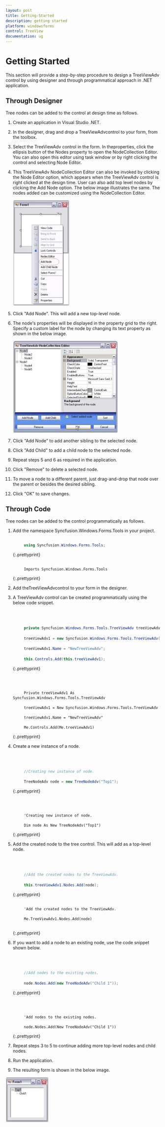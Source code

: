 ```yaml
---
layout: post
title: Getting-Started
description: getting started
platform: windowsforms
control: TreeView 
documentation: ug
---
```


# Getting Started

This section will provide a step-by-step procedure to design a TreeViewAdv control by using designer and through programmatical approach in .NET application.

## Through Designer

Tree nodes can be added to the control at design time as follows.

1. Create an application in Visual Studio .NET.
2. In the designer, drag and drop a TreeViewAdvcontrol to your form, from the toolbox.
3. Select the TreeViewAdv control in the form. In theproperties, click the ellipsis button of the Nodes property to open the NodeCollection Editor. You can also open this editor using task window or by right clicking the control and selecting Node Editor.
4. This TreeViewAdv NodeCollection Editor can also be invoked by clicking the Node Editor option, which appears when the TreeViewAdv control is right clicked at the design time. User can also add top level nodes by clicking the Add Node option. The below image illustrates the same. The nodes added can be customized using the NodeCollection Editor.

   ![](Getting-Started_images/Getting-Started_img1.jpeg)



5. Click "Add Node". This will add a new top-level node.
6. The node's properties will be displayed in the property grid to the right. Specify a custom label for the node by changing its text property as shown in the below image.

   ![](Getting-Started_images/Getting-Started_img2.jpeg)



7. Click "Add Node" to add another sibling to the selected node.
8. Click "Add Child" to add a child node to the selected node.
9. Repeat steps 5 and 6 as required in the application.
10. Click "Remove" to delete a selected node.
11. To move a node to a different parent, just drag-and-drop that node over the parent or besides the desired sibling.
12. Click "OK" to save changes.

## Through Code


Tree nodes can be added to the control programmatically as follows.

1. Add the namespace Syncfusion.Windows.Forms.Tools in your project.

   ~~~ cs

		using Syncfusion.Windows.Forms.Tools;

   ~~~
   {:.prettyprint}

   ~~~ vbnet

		Imports Syncfusion.Windows.Forms.Tools

   ~~~
   {:.prettyprint}

2. Add theTreeViewAdvcontrol to your form in the designer.
3. A TreeViewAdv control can be created programmatically using the below code snippet.

   ~~~ cs



		private Syncfusion.Windows.Forms.Tools.TreeViewAdv treeViewAdv1;

		treeViewAdv1 = new Syncfusion.Windows.Forms.Tools.TreeViewAdv();

		treeViewAdv1.Name = "NewTreeViewAdv";

		this.Controls.Add(this.treeViewAdv1);

   ~~~
   {:.prettyprint}

   ~~~ vbnet



		Private treeViewAdv1 As Syncfusion.Windows.Forms.Tools.TreeViewAdv

		treeViewAdv1 = New Syncfusion.Windows.Forms.Tools.TreeViewAdv 

		treeViewAdv1.Name = "NewTreeViewAdv" 

		Me.Controls.Add(Me.treeViewAdv1)

   ~~~
   {:.prettyprint}

4. Create a new instance of a node.

   ~~~ cs



		//Creating new instance of node.

		TreeNodeAdv node = new TreeNodeAdv("Top1");

   ~~~
   {:.prettyprint}

   ~~~ vbnet



		'Creating new instance of node.

		Dim node As New TreeNodeAdv("Top1")

   ~~~
   {:.prettyprint}

5. Add the created node to the tree control. This will add as a top-level node.

   ~~~ cs



		//Add the created nodes to the TreeViewAdv.

		this.treeViewAdv1.Nodes.Add(node);

   ~~~
   {:.prettyprint}

   ~~~ vbnet

		'Add the created nodes to the TreeViewAdv.

		Me.TreeViewAdv1.Nodes.Add(node)
  
   ~~~
   {:.prettyprint}


6. If you want to add a node to an existing node, use the code snippet shown below.

   ~~~ cs



		//Add nodes to the existing nodes.

		node.Nodes.Add(new TreeNodeAdv("Child 1"));

   ~~~
   {:.prettyprint}

   ~~~ vbnet



		'Add nodes to the existing nodes.

		node.Nodes.Add(New TreeNodeAdv("Child 1"))

   ~~~
   {:.prettyprint}

7. Repeat steps 3 to 5 to continue adding more top-level nodes and child nodes.
8. Run the application.
9. The resulting form is shown in the below image.

![](Getting-Started_images/Getting-Started_img3.jpeg)



